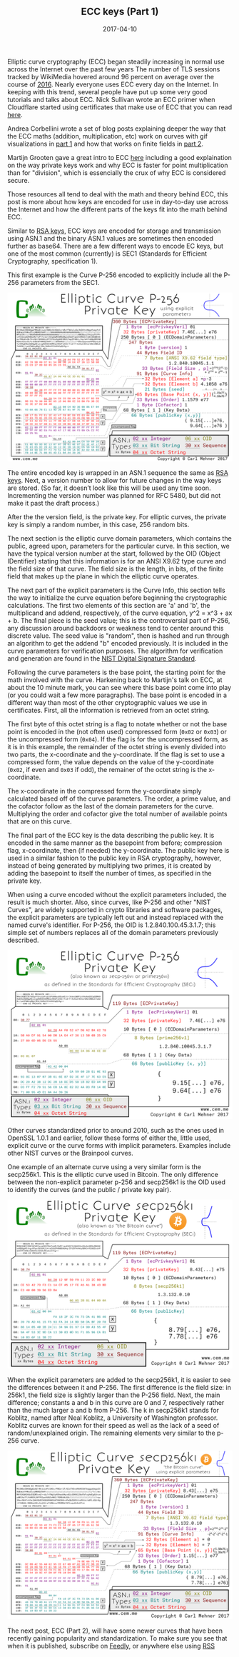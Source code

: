 <article markdown="1">

<header markdown="1">
 
# ECC keys (Part 1)

<time class="pubdate" datetime="2017-04-10">2017-04-10</time>

</header>

Elliptic curve cryptography (ECC) began steadily increasing in normal use across the Internet over the past few years The number of TLS sessions tracked by WikiMedia hovered around 96 percent on average over the course of <a href="https://grafana.wikimedia.org/dashboard/db/tls-ciphers">2016</a>. Nearly everyone uses ECC every day on the Internet. In keeping with this trend, several people have put up some very good tutorials and talks about ECC. Nick Sullivan wrote an ECC primer when Cloudflare started using certificates that make use of ECC that you can read <a href="https://blog.cloudflare.com/a-relatively-easy-to-understand-primer-on-elliptic-curve-cryptography/">here</a>.

Andrea Corbellini wrote a set of blog posts explaining deeper the way that the ECC maths (addition, multiplication, etc) work on curves with gif visualizations in <a href="http://andrea.corbellini.name/2015/05/17/elliptic-curve-cryptography-a-gentle-introduction/">part 1</a> and how that works on finite fields in <a href="http://andrea.corbellini.name/2015/05/23/elliptic-curve-cryptography-finite-fields-and-discrete-logarithms/">part 2</a>.

Martijn Grooten gave a great intro to ECC <a href="https://www.youtube.com/watch?v=yBr3Q6xiTw4">here</a> including a good explaination on the way private keys work and why ECC is faster for point multiplication than for "division", which is essencially the crux of why ECC is considered secure.

Those resources all tend to deal with the math and theory behind ECC, this post is more about how keys are encoded for use in day-to-day use across the Internet and how the different parts of the keys fit into the math behind ECC.

Similar to <a href="https://www.cem.me/20141221-cert-binaries.html">RSA keys</a>, ECC keys are encoded for storage and transmission using ASN.1 and the binary ASN.1 values are sometimes then encoded further as base64. There are a few different ways to encode EC keys, but one of the most common (currently) is SEC1 (Standards for Efficient Cryptography, specification 1).

This first example is the Curve P-256 encoded to explicitly include all the P-256 parameters from the SEC1.

<img src="art/cryptoposters/p256_exp.png" alt="p-256 with explicit parameters" >

The entire encoded key is wrapped in an ASN.1 sequence the same as <a href="https://www.cem.me/20141221-cert-binaries.html">RSA keys</a>. Next, a version number to allow for future changes in the way keys are stored. (So far, it doesn’t look like this will be used any time soon. Incrementing the version number was planned for RFC 5480, but did not make it past the draft process.)

After the the version field, is the private key. For elliptic curves, the private key is simply a random number, in this case, 256 random bits.

The next section is the elliptic curve domain parameters, which contains the public, agreed upon, parameters for the particular curve. In this section, we have the typical version number at the start, followed by the OID (Object IDentifier) stating that this information is for an ANSI X9.62 type curve and the field size of that curve. The field size is the length, in bits, of the finite field that makes up the plane in which the elliptic curve operates.

The next part of the explicit parameters is the Curve Info, this section tells the way to initialize the curve equation before beginning the cryptographic calculations. The first two elements of this section are 'a' and 'b', the multiplicand and addend, respectively, of the curve equation, y^2 = x^3 + ax + b. The final piece is the seed value; this is the controversial part of P-256, any discussion around backdoors or weakness tend to center around this discrete value. The seed value is "random", then is hashed and run through an algorithm to get the addend "b" encoded previously. It is included in the curve parameters for verification purposes. The algorithm for verification and generation are found in the <a href="http://csrc.nist.gov/groups/ST/toolkit/documents/dss/NISTReCur.pdf">NIST Digital Signature Standard</a>.

Following the curve parameters is the base point, the starting point for the math involved with the curve. Harkening back to Martijn's talk on ECC, at about the 10 minute mark, you can see where this base point come into play (or you could wait a few more paragraphs). The base point is encoded in a different way than most of the other cryptographic values we use in certificates. First, all the information is retrieved from an octet string.

The first byte of this octet string is a flag to notate whether or not the base point is encoded in the (not often used) compressed form (<code>0x02</code> or <code>0x03</code>) or the uncompressed form (<code>0x04</code>). If the flag is for the uncompressed form, as it is in this example, the remainder of the octet string is evenly divided into two parts, the x-coordinate and the y-coordinate. If the flag is set to use a compressed form, the value depends on the value of the y-coordinate (<code>0x02</code>, if even and <code>0x03</code> if odd), the remainer of the octet string is the x-coordinate.

The x-coordinate in the compressed form the y-coordinate simply calculated based off of the curve parameters. The order, a prime value, and the cofactor follow as the last of the domain parameters for the curve. Multiplying the order and cofactor give the total number of available points that are on this curve.

The final part of the ECC key is the data describing the public key. It is encoded in the same manner as the basepoint from before; compression flag, x-coordinate, then (if needed) the y-coordinate. The public key here is used in a similar fashion to the public key in RSA cryptography, however, instead of being generated by multiplying two primes, it is created by adding the basepoint to itself the number of times, as specified in the private key.

When using a curve encoded without the explicit parameters included, the result is much shorter. Also, since curves, like P-256 and other "NIST Curves", are widely supported in crypto libraries and software packages, the explicit parameters are typically left out and instead replaced with the named curve's identifier. For P-256, the OID is 1.2.840.100.45.3.1.7; this simple set of numbers replaces all of the domain parameters previously described.

<img src="art/cryptoposters/p256.png" alt="p-256 with implicit parameters" >

Other curves standardized prior to around 2010, such as the ones used in OpenSSL 1.0.1 and earlier, follow these forms of either the, little used, explicit curve or the curve forms with implicit parameters. Examples include other NIST curves or the Brainpool curves.

One example of an alternate curve using a very similar form is the secp256k1. This is the elliptic curve used in Bitcoin. The only difference between the non-explicit parameter p-256 and secp256k1 is the OID used to identify the curves (and the public / private key pair).


<img src="art/cryptoposters/secp256k1.png" alt="secp256 with implicit parameters" >

When the explicit parameters are added to the secp256k1, it is easier to see the differences between it and P-256. The first difference is the field size: in 256k1, the field size is slightly larger than the P-256 field. Next, the main difference; constants a and b in this curve are 0 and 7, respectively rather than the much larger a and b from P-256. The k in secp256k1 stands for Koblitz, named after Neal Koblitz, a University of Washington professor. Koblitz curves are known for their speed as well as the lack of a seed of random/unexplained origin. The remaining elements very similar to the p-256 curve.

<img src="art/cryptoposters/secp256k1_exp.png" alt="secp256 with explicit parameters" >

The next post, ECC (Part 2), will have some newer curves that have been recently gaining popularity and standardization. To make sure you see that when it is published, subscribe on <a href="http://cloud.feedly.com/#subscription%2Ffeed%2Fhttp%3A%2F%2Fwww.cem.me%2Fcem.rss">Feedly</a>, or anywhere else using <a href="https://www.cem.me/cem.rssf">RSS</a>

</article>
